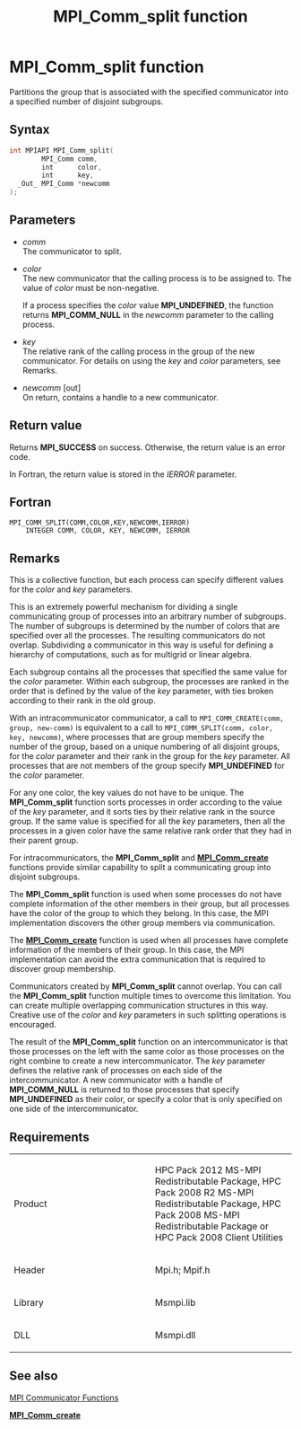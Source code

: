 ﻿---
title: MPI_Comm_split function
TOCTitle: MPI_Comm_split function
ms:assetid: 32195e4e-b754-4766-9a38-9353854447e3
ms:mtpsurl: https://msdn.microsoft.com/en-us/library/Dn473286(v=VS.85)
ms:contentKeyID: 59360832
ms.date: 03/28/2018
mtps_version: v=VS.85
f1_keywords:
- MPI_COMM_SPLIT
- mpif/MPI_Comm_split
- mpi/MPI_COMM_SPLIT
dev_langs:
- C++
- C
api_location:
- Msmpi.dll
api_name:
- MPI_Comm_split
api_type:
- DLLExport
product:
- Windows
topic_type:
- apiref
- kbSyntax
product_family_name: VS
ROBOTS: INDEX,FOLLOW
---

# MPI\_Comm\_split function

Partitions the group that is associated with the specified communicator into a specified number of disjoint subgroups.

## Syntax

``` c++
int MPIAPI MPI_Comm_split(
        MPI_Comm comm,
        int      color,
        int      key,
  _Out_ MPI_Comm *newcomm
);
```

## Parameters

  - *comm*  
    The communicator to split.

  - *color*  
    The new communicator that the calling process is to be assigned to. The value of *color* must be non-negative.
    
    If a process specifies the *color* value **MPI\_UNDEFINED**, the function returns **MPI\_COMM\_NULL** in the *newcomm* parameter to the calling process.

  - *key*  
    The relative rank of the calling process in the group of the new communicator. For details on using the *key* and *color* parameters, see Remarks.

  - *newcomm* \[out\]  
    On return, contains a handle to a new communicator.

## Return value

Returns **MPI\_SUCCESS** on success. Otherwise, the return value is an error code.

In Fortran, the return value is stored in the *IERROR* parameter.

## Fortran

    MPI_COMM_SPLIT(COMM,COLOR,KEY,NEWCOMM,IERROR)
        INTEGER COMM, COLOR, KEY, NEWCOMM, IERROR

## Remarks

This is a collective function, but each process can specify different values for the *color* and *key* parameters.

This is an extremely powerful mechanism for dividing a single communicating group of processes into an arbitrary number of subgroups. The number of subgroups is determined by the number of colors that are specified over all the processes. The resulting communicators do not overlap. Subdividing a communicator in this way is useful for defining a hierarchy of computations, such as for multigrid or linear algebra.

Each subgroup contains all the processes that specified the same value for the *color* parameter. Within each subgroup, the processes are ranked in the order that is defined by the value of the *key* parameter, with ties broken according to their rank in the old group.

With an intracommunicator communicator, a call to `MPI_COMM_CREATE(comm, group, new-comm)` is equivalent to a call to `MPI_COMM_SPLIT(comm, color, key, newcomm)`, where processes that are group members specify the number of the group, based on a unique numbering of all disjoint groups, for the *color* parameter and their rank in the group for the *key* parameter. All processes that are not members of the group specify **MPI\_UNDEFINED** for the *color* parameter.

For any one color, the key values do not have to be unique. The **MPI\_Comm\_split** function sorts processes in order according to the value of the *key* parameter, and it sorts ties by their relative rank in the source group. If the same value is specified for all the *key* parameters, then all the processes in a given color have the same relative rank order that they had in their parent group.

For intracommunicators, the **MPI\_Comm\_split** and [**MPI\_Comm\_create**](mpi-comm-create-function.md) functions provide similar capability to split a communicating group into disjoint subgroups.

The **MPI\_Comm\_split** function is used when some processes do not have complete information of the other members in their group, but all processes have the color of the group to which they belong. In this case, the MPI implementation discovers the other group members via communication.

The [**MPI\_Comm\_create**](mpi-comm-create-function.md) function is used when all processes have complete information of the members of their group. In this case, the MPI implementation can avoid the extra communication that is required to discover group membership.

Communicators created by **MPI\_Comm\_split** cannot overlap. You can call the **MPI\_Comm\_split** function multiple times to overcome this limitation. You can create multiple overlapping communication structures in this way. Creative use of the *color* and *key* parameters in such splitting operations is encouraged.

The result of the **MPI\_Comm\_split** function on an intercommunicator is that those processes on the left with the same color as those processes on the right combine to create a new intercommunicator. The *key* parameter defines the relative rank of processes on each side of the intercommunicator. A new communicator with a handle of **MPI\_COMM\_NULL** is returned to those processes that specify **MPI\_UNDEFINED** as their color, or specify a color that is only specified on one side of the intercommunicator.

## Requirements

<table>
<colgroup>
<col style="width: 50%" />
<col style="width: 50%" />
</colgroup>
<tbody>
<tr class="odd">
<td><p>Product</p></td>
<td><p>HPC Pack 2012 MS-MPI Redistributable Package, HPC Pack 2008 R2 MS-MPI Redistributable Package, HPC Pack 2008 MS-MPI Redistributable Package or HPC Pack 2008 Client Utilities</p></td>
</tr>
<tr class="even">
<td><p>Header</p></td>
<td>Mpi.h;
Mpif.h</td>
</tr>
<tr class="odd">
<td><p>Library</p></td>
<td>Msmpi.lib</td>
</tr>
<tr class="even">
<td><p>DLL</p></td>
<td>Msmpi.dll</td>
</tr>
</tbody>
</table>


## See also

[MPI Communicator Functions](mpi-communicator-functions.md)

[**MPI\_Comm\_create**](mpi-comm-create-function.md)


